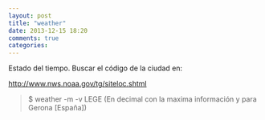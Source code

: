 ```yaml
---
layout: post
title: "weather"
date: 2013-12-15 18:20
comments: true
categories: 
---
```

Estado del tiempo. Buscar el código de la ciudad en:

http://www.nws.noaa.gov/tg/siteloc.shtml

>$ weather -m -v LEGE  (En decimal con la maxima información y para Gerona [España])

